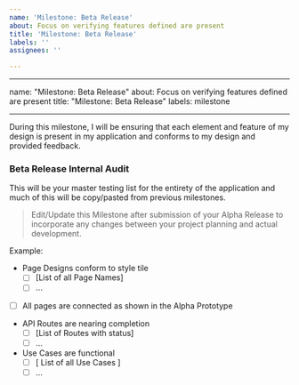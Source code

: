 ```yaml
---
name: 'Milestone: Beta Release'
about: Focus on verifying features defined are present
title: 'Milestone: Beta Release'
labels: ''
assignees: ''

---
```


---

name: "Milestone: Beta Release"
about: Focus on verifying features defined are present
title: "Milestone: Beta Release"
labels: milestone

---

During this milestone, I will be ensuring that each element and feature of my design is present in my application and conforms to my design and provided feedback.

### Beta Release Internal Audit

This will be your master testing list for the entirety of the application and much of this will be copy/pasted from previous milestones.

> Edit/Update this Milestone after submission of your Alpha Release to incorporate any changes between your project planning and actual development. 

Example:

* Page Designs conform to style tile
  * [ ] [List of all Page Names]
  * [ ] ...
* [ ] All pages are connected as shown in the Alpha Prototype

* API Routes are nearing completion 
  * [ ] [List of Routes with status]
  * [ ] ...

* Use Cases are functional
  * [ ] [ List of all Use Cases ]
  * [ ] ...
